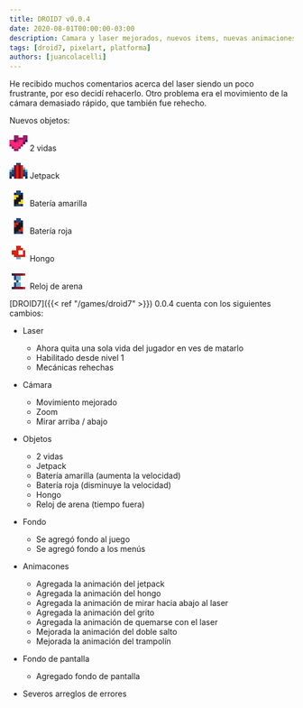 ```yaml
---
title: DROID7 v0.0.4
date: 2020-08-01T00:00:00-03:00
description: Camara y laser mejorados, nuevos items, nuevas animaciones, y más...
tags: [droid7, pixelart, platforma]
authors: [juancolacelli]
---
```

He recibido muchos comentarios acerca del laser siendo un poco frustrante, por eso  decidí rehacerlo. Otro problema era el movimiento de la cámara demasiado rápido, que también fue rehecho.

Nuevos objetos:

![2 vidas](items2.png) 2 vidas

![Jetpack](items3.png) Jetpack

![Batería amarilla](items4.png) Batería amarilla

![Batería roja](items5.png) Batería roja

![Hongo](items6.png) Hongo

![Reloj de arena](items7.png) Reloj de arena

[DROID7]({{< ref "/games/droid7" >}}) 0.0.4 cuenta con los siguientes cambios:

- Laser
  - Ahora quita una sola vida del jugador en ves de matarlo
  - Habilitado desde nivel 1
  - Mecánicas rehechas

- Cámara
  - Movimiento mejorado
  - Zoom
  - Mirar arriba / abajo

- Objetos
  - 2 vidas
  - Jetpack
  - Batería amarilla (aumenta la velocidad)
  - Batería roja (disminuye la velocidad)
  - Hongo
  - Reloj de arena (tiempo fuera)

- Fondo
  - Se agregó fondo al juego
  - Se agregó fondo a los menús

- Animacones
  - Agregada la animación del jetpack
  - Agregada la animación del hongo
  - Agregada la animación de mirar hacia abajo al laser
  - Agregada la animación del grito
  - Agregada la animación de quemarse con el laser
  - Mejorada la animación del doble salto
  - Mejorada la animación del trampolín

- Fondo de pantalla
  - Agregado fondo de pantalla

- Severos arreglos de errores
